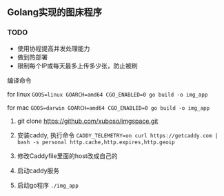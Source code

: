 ## Golang实现的图床程序

### TODO
- 使用协程提高并发处理能力
- 做到热部署
- 限制每个IP或每天最多上传多少张，防止被刷

编译命令

for linux
`GOOS=linux GOARCH=amd64 CGO_ENABLED=0 go build -o img_app`

for mac
`GOOS=darwin GOARCH=amd64 CGO_ENABLED=0 go build -o img_app`



1. git clone https://github.com/xuboso/imgspace.git

2. 安装caddy, 执行命令 `CADDY_TELEMETRY=on curl https://getcaddy.com | bash -s personal http.cache,http.expires,http.geoip`

3. 修改Caddyfile里面的host改成自己的

4. 启动caddy服务

5. 启动go程序 `./img_app`
